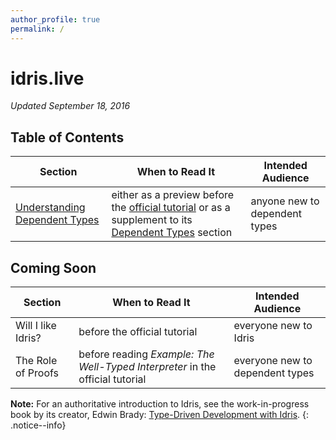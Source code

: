 ```yaml
---
author_profile: true
permalink: /
---
```


# idris.live

_Updated September 18, 2016_

## Table of Contents

| Section | When to Read It | Intended Audience |
|---------|-----------------|-------------------|
| [Understanding Dependent Types](/understanding_dependent_types)| either as a preview before the [official tutorial](http://docs.idris-lang.org/en/latest/tutorial/) or as a supplement to its [Dependent Types](http://docs.idris-lang.org/en/latest/tutorial/typesfuns.html#dependent-types) section  | anyone new to dependent types |

## Coming Soon

| Section | When to Read It | Intended Audience |
|---------|-----------------|-------------------|
| Will I like Idris? | before the official tutorial | everyone new to Idris |
| The Role of Proofs| before reading *Example: The Well-Typed Interpreter* in the official tutorial | everyone new to dependent types |


__Note:__ For an authoritative introduction to Idris, see the work-in-progress book by its creator, Edwin Brady:
[Type-Driven Development with Idris](https://www.manning.com/books/type-driven-development-with-idris).
{: .notice--info}
